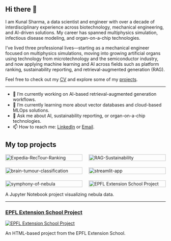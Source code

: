 <!--
**kusharma/kusharma** is a ✨ _special_ ✨ repository because its `README.md` (this file) appears on your GitHub profile.

Here are some ideas to get you started:

- 🔭 I’m currently working on ...
- 🌱 I’m currently learning ...
- 👯 I’m looking to collaborate on ...
- 🤔 I’m looking for help with ...
- 💬 Ask me about ...
- 📫 How to reach me: ...
- 😄 Pronouns: ...
- ⚡ Fun fact: ...
-->

## Hi there 👋

I am Kunal Sharma, a data scientist and engineer with over a decade of interdisciplinary experience across biotechnology, mechanical engineering, and AI-driven solutions. My career has spanned multiphysics simulation, infectious disease modeling, and organ-on-a-chip technologies.

I’ve lived three professional lives—starting as a mechanical engineer focused on multiphysics simulations, moving into growing artificial organs using technology from microtechnology and the semiconductor industry, and now applying machine learning and AI across fields such as platform ranking, sustainability reporting, and retrieval-augmented generation (RAG).

Feel free to check out my [CV](link-to-CV) and explore some of my [projects](https://github.com/kusharma?tab=repositories).

---

- 🔭 I’m currently working on AI-based retrieval-augmented generation workflows.
- 🌱 I’m currently learning more about vector databases and cloud-based MLOps solutions.
- 💬 Ask me about AI, sustainability reporting, or organ-on-a-chip technologies.
- 📫 How to reach me: [LinkedIn](https://www.linkedin.com/in/drkunalsharma/) or [Email](mailto:kunal.nit90@gmail.com).


## My top projects

<div style="display: flex; flex-wrap: wrap; gap: 20px;">
  <div style="flex: 1; min-width: 45%;">
    <a href="https://github.com/kusharma/Expedia-RecTour-Ranking">
      <img src="https://github.com/kusharma/Expedia-RecTour-Ranking/Expedia_KuSharma_DALLE.png" alt="Expedia-RecTour-Ranking" style="width: 100%;">
    </a>
  </div>

  <div style="flex: 1; min-width: 45%;">
    <a href="https://github.com/kusharma/RAG-Sustainability">
      <img src="https://github.com/kusharma/RAG-Sustainability/raw/main/project_image.png" alt="RAG-Sustainability" style="width: 100%;">
    </a>
  </div>

  <div style="flex: 1; min-width: 45%;">
    <a href="https://github.com/kusharma/brain-tumour-classification">
      <img src="https://github.com/kusharma/brain-tumour-classification/raw/main/project_image.png" alt="brain-tumour-classification" style="width: 100%;">
    </a>
  </div>

  <div style="flex: 1; min-width: 45%;">
    <a href="https://github.com/kusharma/streamlit-app">
      <img src="https://github.com/kusharma/streamlit-app/raw/main/project_image.png" alt="streamlit-app" style="width: 100%;">
    </a>
  </div>

  <div style="flex: 1; min-width: 45%;">
    <a href="https://github.com/kusharma/symphony-of-nebula">
      <img src="https://github.com/kusharma/symphony-of-nebula/raw/main/project_image.png" alt="symphony-of-nebula" style="width: 100%;">
    </a>
  </div>

  <div style="flex: 1; min-width: 45%;">
    <a href="https://github.com/kusharma/epfl-extension-school-project">
      <img src="https://github.com/kusharma/epfl-extension-school-project/raw/main/project_image.png" alt="EPFL Extension School Project" style="width: 100%;">
    </a>
  </div>
</div>


A Jupyter Notebook project visualizing nebula data.

---

### [EPFL Extension School Project](https://github.com/kusharma/epfl-extension-school-project)
[![EPFL Extension School Project](https://github.com/kusharma/epfl-extension-school-project/raw/main/project_image.png)](https://github.com/kusharma/epfl-extension-school-project)

An HTML-based project from the EPFL Extension School.
